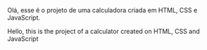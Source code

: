 Olá, esse é o projeto de uma calculadora criada em HTML, CSS e JavaScript.

Hello, this is the project of a calculator created on HTML, CSS and JavaScript